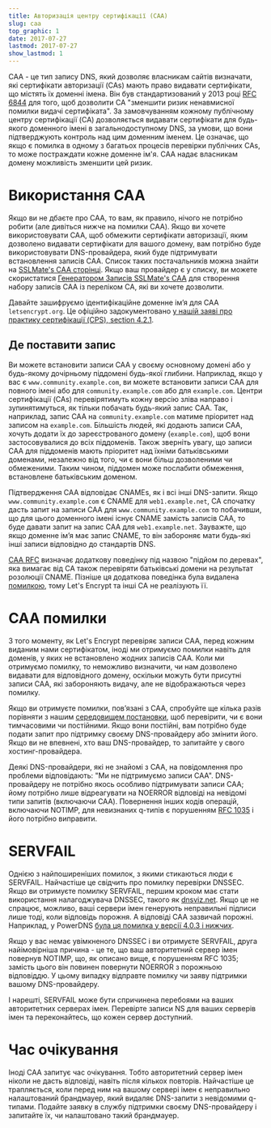 ```yaml
---
title: Авторизація центру сертифікації (CAA)
slug: caa
top_graphic: 1
date: 2017-07-27
lastmod: 2017-07-27
show_lastmod: 1
---
```


CAA - це тип запису DNS, який дозволяє власникам сайтів визначати, які сертифікати авторизації (CAs) мають право видавати сертифікати, що містять їх доменні імена. Він був стандартизований у 2013 році [RFC 6844](https://tools.ietf.org/html/rfc6844) для того, щоб дозволити CA "зменшити ризик ненавмисної помилки видачі сертифіката". За замовчуванням кожному публічному центру сертифікації (CA) дозволяється видавати сертифікати для будь-якого доменного імені в загальнодоступному DNS, за умови, що вони підтверджують контроль над цим доменним іменем. Це означає, що якщо є помилка в одному з багатьох процесів перевірки публічних CAs, то може постраждати кожне доменне ім'я. CAA надає власникам домену можливість зменшити цей ризик.

# Використання CAA

Якщо ви не дбаєте про CAA, то вам, як правило, нічого не потрібно робити (але дивіться нижче на помилки CAA). Якщо ви хочете використовувати CAA, щоб обмежити сертифікати авторизації, яким дозволено видавати сертифікати для вашого домену, вам потрібно буде використовувати DNS-провайдера, який буде підтримувати встановлення записів CAA. Список таких постачальників можна знайти на [SSLMate's CAA сторінці](https://sslmate.com/caa/support). Якщо ваш провайдер є у списку, ви можете скористатися [Генератором Записів SSLMate's CAA](https://sslmate.com/caa/) для створення набору записів CAA із переліком CA, які ви хочете дозволити.

Давайте зашифруємо ідентифікаційне доменне ім’я для CAA `letsencrypt.org`. Це офіційно задокументовано [у нашій заяві про практику сертифікації (CPS), section 4.2.1](/repository).

## Де поставити запис

Ви можете встановити записи CAA у своєму основному домені або у будь-якому дочірньому піддомені будь-якої глибини. Наприклад, якщо у вас є `www.community.example.com`, ви можете встановити записи CAA для повного імені або для `community.example.com` або для `example.com`. Центри сертифікації (CAs) перевірятимуть кожну версію зліва направо і зупинятимуться, як тільки побачать будь-який запис CAA. Так, наприклад, запис CAA на `community.example.com` матиме пріоритет над записом на `example.com`. Більшість людей, які додають записи CAA, хочуть додати їх до зареєстрованого домену (`example.com`), щоб вони застосовувалися до всіх піддоменів. Також зверніть увагу, що записи CAA для піддоменів мають пріоритет над їхніми батьківськими доменами, незалежно від того, чи є вони більш дозволеними чи обмеженими. Таким чином, піддомен може послабити обмеження, встановлене батьківським доменом.

Підтвердження CAA відповідає CNAMEs, як і всі інші DNS-запити. Якщо `www.community.example.com` є CNAME для `web1.example.net`, CA спочатку дасть запит на записи CAA для `www.community.example.com` то побачивши, що для цього доменного імені існує CNAME замість записів CAA, то буде давати запит на запис CAA для `web1.example.net`. Зауважте, що якщо доменне ім’я має запис CNAME, то він забороняє мати будь-які інші записи відповідно до стандартів DNS.

[CAA RFC](https://tools.ietf.org/html/rfc6844) визначає додаткову поведінку під назвою "підйом по деревах", яка вимагає від CA також перевіряти батьківські домени на результат розолюції CNAME. Пізніше ця додаткова поведінка була видалена [помилкою](https://www.rfc-editor.org/errata/eid5065), тому Let's Encrypt та інші CA не реалізують її.

# CAA помилки

З того моменту, як Let's Encrypt перевіряє записи CAA, перед кожним виданим нами сертифікатом, іноді ми отримуємо помилки навіть для доменів, у яких не встановлено жодних записів CAA. Коли ми отримуємо помилку, то неможливо визначити, чи нам дозволено видавати для відповідного домену, оскільки можуть бути присутні записи CAA, які забороняють видачу, але не відображаються через помилку.

Якщо ви отримуєте помилки, пов’язані з CAA, спробуйте ще кілька разів порівняти з нашим [середовищем постановки](/docs/staging-environment), щоб перевірити, чи є вони тимчасовими чи постійними. Якщо вони постійні, вам потрібно буде подати запит про підтримку своєму DNS-провайдеру або змінити його. Якщо ви не впевнені, хто ваш DNS-провайдер, то запитайте у свого хостинг-провайдера.

Деякі DNS-провайдери, які не знайомі з CAA, на повідомлення про проблеми відповідають: "Ми не підтримуємо записи CAA". DNS-провайдеру не потрібно якось особливо підтримувати записи CAA; йому потрібно лише відреагувати на NOERROR відповіді на невідомі типи запитів (включаючи CAA). Повернення інших кодів операцій, включаючи NOTIMP, для невизнаних q-типів є порушенням [RFC 1035](https://tools.ietf.org/html/rfc1035) і його потрібно виправити.

# SERVFAIL

Однією з найпоширеніших помилок, з якими стикаються люди є SERVFAIL. Найчастіше це свідчить про помилку перевірки DNSSEC. Якщо ви отримуєте помилку SERVFAIL, першим кроком має стати використання налагоджувача DNSSEC, такого як [dnsviz.net](http://dnsviz.net/). Якщо це не спрацює, можливо, ваші сервери імен генерують неправильні підписи лише тоді, коли відповідь порожня. А відповіді CAA зазвичай порожні.  Наприклад, у PowerDNS [була ця помилка у версії 4.0.3 і нижчих](https://community.letsencrypt.org/t/caa-servfail-changes/38298/2?u=jsha).

Якщо у вас немає увімкненого DNSSEC і ви отримуєте SERVFAIL, друга найімовірніша причина - це те, що ваш авторитетний сервер імен повернув NOTIMP, що, як описано вище, є порушенням RFC 1035; замість цього він повинен повернути NOERROR з порожньою відповіддю. У цьому випадку відправте помилку чи заяву підтримки вашому DNS-провайдеру.

І нарешті, SERVFAIL може бути спричинена перебоями на ваших авторитетних серверах імен. Перевірте записи NS для ваших серверів імен та переконайтесь, що кожен сервер доступний.

# Час очікування

Іноді CAA запитує час очікування. Тобто авторитетний сервер імен ніколи не дасть відповіді, навіть після кількох повторів. Найчастіше це трапляється, коли перед ним на вашому сервері імен є неправильно налаштований брандмауер, який видаляє DNS-запити з невідомими q-типами. Подайте заявку в службу підтримки своєму DNS-провайдеру і запитайте їх, чи налаштовано такий брандмауер.

